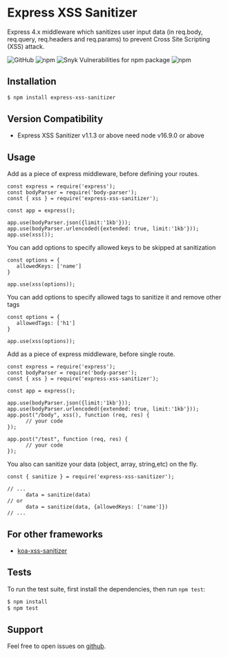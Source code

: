 # Express XSS Sanitizer
Express 4.x middleware which sanitizes user input data (in req.body, req.query, req.headers and req.params) to prevent Cross Site Scripting (XSS) attack.

![GitHub](https://img.shields.io/github/license/ahmedadelfahim/express-xss-sanitizer) ![npm](https://img.shields.io/npm/v/express-xss-sanitizer) ![Snyk Vulnerabilities for npm package](https://img.shields.io/snyk/vulnerabilities/npm/express-xss-sanitizer) ![npm](https://img.shields.io/npm/dt/express-xss-sanitizer)
## Installation
```bash
$ npm install express-xss-sanitizer
```
## Version Compatibility
* Express XSS Sanitizer v1.1.3 or above need node v16.9.0 or above
## Usage
Add as a piece of express middleware, before defining your routes.
```
const express = require('express');
const bodyParser = require('body-parser');
const { xss } = require('express-xss-sanitizer');

const app = express();

app.use(bodyParser.json({limit:'1kb'}));
app.use(bodyParser.urlencoded({extended: true, limit:'1kb'}));
app.use(xss());
```
You can add options to specify allowed keys to be skipped at sanitization
```
const options = {
   allowedKeys: ['name']
}

app.use(xss(options));
```
You can add options to specify allowed tags to sanitize it and remove other tags
```
const options = {
   allowedTags: ['h1']
}

app.use(xss(options));
```
Add as a piece of express middleware, before single route.
```
const express = require('express');
const bodyParser = require('body-parser');
const { xss } = require('express-xss-sanitizer');

const app = express();

app.use(bodyParser.json({limit:'1kb'}));
app.use(bodyParser.urlencoded({extended: true, limit:'1kb'}));
app.post("/body", xss(), function (req, res) {
      // your code
});

app.post("/test", function (req, res) {
      // your code
});
```
You also can sanitize your data (object, array, string,etc) on the fly.
```
const { sanitize } = require('express-xss-sanitizer');

// ...
      data = sanitize(data)
// or
      data = sanitize(data, {allowedKeys: ['name']})
// ...
```
## For other frameworks
 * [koa-xss-sanitizer](https://www.npmjs.com/package/koa-xss-sanitizer)

## Tests
To run the test suite, first install the dependencies, then run `npm test`:
```bash
$ npm install
$ npm test
```
## Support
Feel free to open issues on [github](https://github.com/AhmedAdelFahim/express-xss-sanitizer.git).